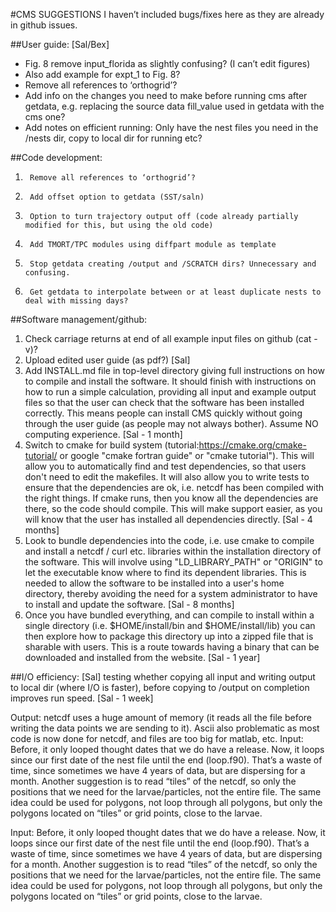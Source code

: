 #CMS SUGGESTIONS
I haven’t included bugs/fixes here as they are already in github issues.
 
##User guide: [Sal/Bex]
- Fig. 8 remove input_florida as slightly confusing? (I can’t edit figures)
- Also add example for expt_1 to Fig. 8?
- Remove all references to ‘orthogrid’?
- Add info on the changes you need to make before running cms after getdata, e.g. replacing the source data fill_value used in getdata with the cms one?
- Add notes on efficient running: Only have the nest files you need in the /nests dir, copy to local dir for running etc?

##Code development:
1.      Remove all references to ‘orthogrid’?
2.      Add offset option to getdata (SST/saln)
3.      Option to turn trajectory output off (code already partially modified for this, but using the old code)
4.      Add TMORT/TPC modules using diffpart module as template
5.      Stop getdata creating /output and /SCRATCH dirs? Unnecessary and confusing.
6.  	Get getdata to interpolate between or at least duplicate nests to deal with missing days? 

 
##Software management/github:
1. Check carriage returns at end of all example input files on github (cat -v)?
2.	Upload edited user guide (as pdf?) [Sal]
3.	Add INSTALL.md file in top-level directory giving full instructions on how to compile and install the software. It should finish with instructions on how to run a simple calculation, providing all input and example output files so that the user can check that the software has been installed correctly. This means people can install CMS quickly without going through the user guide (as people may not always bother). Assume NO computing experience. [Sal - 1 month]
4.	Switch to cmake for build system (tutorial:https://cmake.org/cmake-tutorial/ or google "cmake fortran guide" or "cmake tutorial"). This will allow you to automatically find and test dependencies, so that users don't need to edit the makefiles. It will also allow you to write tests to ensure that the dependencies are ok, i.e. netcdf has been compiled with the right things. If cmake runs, then you know all the dependencies are there, so the code should compile. This will make support easier, as you will know that the user has installed all dependencies directly. [Sal - 4 months]
5.	Look to bundle dependencies into the code, i.e. use cmake to compile and install a netcdf / curl etc. libraries within the installation directory of the software. This will involve using "LD_LIBRARY_PATH" or "ORIGIN" to let the executable know where to find its dependent libraries. This is needed to allow the software to be installed into a user's home directory, thereby avoiding the need for a system administrator to have to install and update the software. [Sal - 8 months]
6.	Once you have bundled everything, and can compile to install within a single directory (i.e. $HOME/install/bin and $HOME/install/lib) you can then explore how to package this directory up into a zipped file that is sharable with users. This is a route towards having a binary that can be downloaded and installed from the website. [Sal - 1 year]
 
##I/O efficiency:
[Sal] testing whether copying all input and writing output to local dir (where I/O is faster), before copying to /output on completion improves run speed.  [Sal - 1 week]

Output: netcdf uses a huge amount of memory (it reads all the file before writing the data points we are sending to it). Ascii also problematic as most code is now done for netcdf, and files are too big for matlab, etc.
Input: Before, it only looped thought dates that we do have a release. Now, it loops since our first date of the nest file until the end (loop.f90). That’s a waste of time, since sometimes we have 4 years of data, but are dispersing for a month. Another suggestion is to read “tiles” of the netcdf, so only the positions that we need for the larvae/particles, not the entire file. The same idea could be used for polygons, not loop through all polygons, but only the polygons located on “tiles” or grid points, close to the larvae.

Input: Before, it only looped thought dates that we do have a release. Now, it loops since our first date of the nest file until the end (loop.f90). That’s a waste of time, since sometimes we have 4 years of data, but are dispersing for a month. Another suggestion is to read “tiles” of the netcdf, so only the positions that we need for the larvae/particles, not the entire file. The same idea could be used for polygons, not loop through all polygons, but only the polygons located on “tiles” or grid points, close to the larvae.
